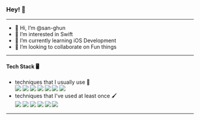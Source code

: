 ### Hey! 👋

---

- 👋 Hi, I’m @san-ghun
- 👀 I’m interested in Swift
- 🌱 I’m currently learning iOS Development
- 💞️ I’m looking to collaborate on Fun things
<!-- - 📫 How to reach me ... -->

<!---
san-ghun/san-ghun is a ✨ special ✨ repository because its `README.md` (this file) appears on your GitHub profile.
You can click the Preview link to take a look at your changes.
--->

---

<!-- #### My Career

- 🏢 2021.06 ~ 2021.08 Worked for [HumanITsolution](http://www.hmit.kr/Hmit/info)
  - Worked as an iOS Developer
  - Participated in iOS project [Visit Mokpo](https://apps.apple.com/us/app/visit-mokpo/id1581937408)
- 🏢 2019.10 ~ 2020.12 Worked for [KM Healthcare Corp.](http://www.kmhealthcare.co.kr/company/dowoo.php)
  - Worked in the IT department, Manager & Developer
  - Ran a Company Business Automations project
  - Participated in a Company Collaboration Tools project
- 🏢 2019.07 ~ 2019.09 Worked for [Ars Praxia](https://www.arspraxia.com) 
  - Worked in the Consulting department, Researcher & Developer
  - Participated in the Sports asset evaluation for the first half of 2019, TBWA & Adidas
  - Participated in the Semantic data analysis of Korean university communities
- 🏢 2017.08 ~ 2017.12 Worked for [Fast campus](https://fastcampus.co.kr/info/about)
  - Worked in Python Data Science School, Manager

--- -->

#### Tech Stack 🖥

- techniques that I usually use 🍎 <br>
 <img src="https://img.shields.io/badge/iOS-000000?style=flat-square&logoColor=white"/> <img src="https://img.shields.io/badge/Swift-FA7343?style=flat-square&logoColor=white"/> <img src="https://img.shields.io/badge/Git-F05032?style=flat-square&logoColor=white"/> <img src="https://img.shields.io/badge/GitHub-181717?style=flat-square&logoColor=white"/> <img src="https://img.shields.io/badge/JSON-000000?style=flat-square&logoColor=white"/> <img src="https://img.shields.io/badge/Firebase-FFCA28?style=flat-square&logoColor=white"/> <img src="https://img.shields.io/badge/-CoreData-blue?style=flat-square&logoColor=white"/> 
- techniques that I've used at least once 🖌 <br>
<img src="https://img.shields.io/badge/Python-FFCA28?style=flat-square&logoColor=white"/> <img src="https://img.shields.io/badge/JavaScript-F7DF1E?style=flat-square&logoColor=white"/> <img src="https://img.shields.io/badge/PostgreSQL-336791?style=flat-square&logoColor=white"/> <img src="https://img.shields.io/badge/MongoDB-green?style=flat-square&logoColor=white"/> <img src="https://img.shields.io/badge/AWS-4479A1?style=flat-square&logoColor=white"/> <img src="https://img.shields.io/badge/Docker-blue?style=flat-square&logoColor=white"/>

---

<!-- #### Know Me 💡

- Post my studies steadily on blog 📝 <br>
<a href="https://green1229.tistory.com"><img src="https://img.shields.io/badge/Tech%20Blog-11B48A?style=flat-square&logo=Vimeo&logoColor=white&link=https://green1229.tistory.com"/></a>
- Post daily my new knowledge and activities 📖 <br>
[![TIL Blog Badge](http://img.shields.io/badge/-Today%20I%20Learned-181717?style=flat-square&logo=github&link=https://github.com/GREENOVER/Today-I-Learned/)](https://github.com/GREENOVER/Today-I-Learned)
- Contact through online ✉️ <br>
<a href="mailto:humains29@gmail.com"><img src="https://img.shields.io/badge/Gmail-d14836?style=flat-square&logo=Gmail&logoColor=white&link=humains29@gmail.com"/></a>
- Let me Introduce 🙋🏻‍♂️<br>
<a href=https://www.notion.so/iOS-b4fe80a05c014a5295b336ad8aa3b134><img src="https://img.shields.io/badge/Notion-000000?style=flat-square&logoColor=white&link=https://www.notion.so/iOS-b4fe80a05c014a5295b336ad8aa3b134"/></a>


--- -->

<!-- ![Anurag's GitHub stats](https://github-readme-stats.vercel.app/api?username=san-ghun&show_icons=true&include_all_commits=true) -->
